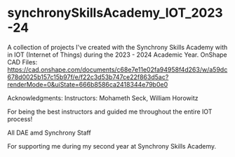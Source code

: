 # synchronySkillsAcademy_IOT_2023-24
A collection of projects I've created with the Synchrony Skills Academy with in IOT (Internet of Things) during the 2023 - 2024 Academic Year.
OnShape CAD Files: https://cad.onshape.com/documents/c68e7e11e02fa94958f4d263/w/a59dc678d0025b157c15b97f/e/f22c3d53b747ce22f863d5ac?renderMode=0&uiState=666b8586ca2418344e79b0e0

Acknowledgments: 
Instructors: Mohameth Seck, William Horowitz 

For being the best instructors and guided me throughout the entire IOT process! 

All DAE amd Synchrony Staff

For supporting me during my second year at Synchrony Skills Academy. 
